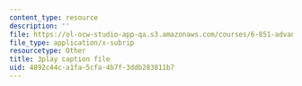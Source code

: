 ```yaml
---
content_type: resource
description: ''
file: https://ol-ocw-studio-app-qa.s3.amazonaws.com/courses/6-851-advanced-data-structures-spring-2012/4892c44ca1fa5cfa4b7f3ddb283811b7_bY8f4DSkQ6M.srt
file_type: application/x-subrip
resourcetype: Other
title: 3play caption file
uid: 4892c44c-a1fa-5cfa-4b7f-3ddb283811b7
---
```

